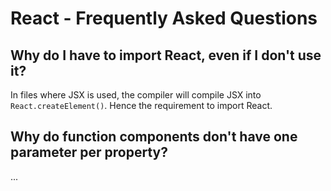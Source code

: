 # React - Frequently Asked Questions

## Why do I have to import React, even if I don't use it?

In files where JSX is used, the compiler will compile JSX into ```React.createElement()```. Hence the requirement to import React.

## Why do function components don't have one parameter per property?

...

##